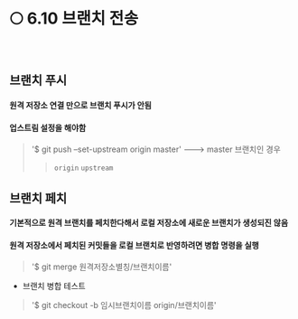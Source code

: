 🌕 6.10 브랜치 전송
====================
<br>

## 브랜치 푸시
 #### 원격 저장소 연결 만으로 브랜치 푸시가 안됨
 #### 업스트림 설정을 해야함
> '$ git push –set-upstream origin master'  ---> master 브랜치인 경우
>  > `origin` `upstream`

## 브랜치 페치
#### 기본적으로 원격 브랜치를 페치한다해서 로컬 저장소에 새로운 브랜치가 생성되진 않음
#### 원격 저장소에서 페치된 커밋들을 로컬 브랜치로 반영하려면 병합 명령을 실행
> '$ git merge 원격저장소별칭/브랜치이름'
* 브랜치 병합 테스트
> '$ git checkout -b 임시브랜치이름 origin/브랜치이름'
